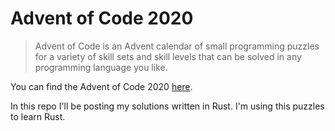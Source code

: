 # Advent of Code 2020

> Advent of Code is an Advent calendar of small programming puzzles for a variety of skill sets and skill levels that can be solved in any programming language you like.

You can find the Advent of Code 2020 [here](https://adventofcode.com/2020/). 

In this repo I'll be posting my solutions written in Rust.
I'm using this puzzles to learn Rust.